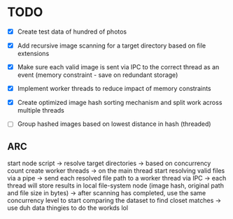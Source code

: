 
# TODO
- [x] Create test data of hundred of photos
- [x] Add recursive image scanning for a target directory based on file extensions
- [x] Make sure each valid image is sent via IPC to the correct thread as an event (memory constraint - save on redundant storage)
- [x] Implement worker threads to reduce impact of memory constraints
- [x] Create optimized image hash sorting mechanism and split work across multiple threads
- [ ] Group hashed images based on lowest distance in hash (threaded)


## ARC

start node script
-> 
resolve target directories
->
based on concurrency count create worker threads
->
on the main thread start resolving valid files via a pipe
->
send each resolved file path to a worker thread via IPC
->
each thread will store results in local file-system node (image hash, original path and file size in bytes)
->
after scanning has completed, use the same concurrency level to start comparing the dataset to find closet matches
->
use duh data thingies to do the workds lol